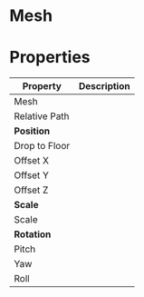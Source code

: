 # Mesh


# Properties


| Property | Description| 
| -------- | -----------|
| Mesh |  |
| Relative Path |  |
| **Position** |  |
| Drop to Floor |  |
| Offset X |  |
| Offset Y |  |
| Offset Z |  |
| **Scale** |  |
| Scale |  |
| **Rotation** |  |
| Pitch |  |
| Yaw |  |
| Roll |  |





